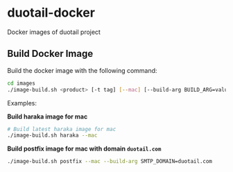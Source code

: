 # duotail-docker
Docker images of duotail project

## Build Docker Image
Build the docker image with the following command:
```bash
cd images
./image-build.sh <product> [-t tag] [--mac] [--build-arg BUILD_ARG=value] [--build-arg BUILD_ARG2=value]
```
Examples:

**Build haraka image for mac**
```bash
# Build latest haraka image for mac
./image-build.sh haraka --mac
```

**Build postfix image for mac with domain `duotail.com`**
```bash
./image-build.sh postfix --mac --build-arg SMTP_DOMAIN=duotail.com
```